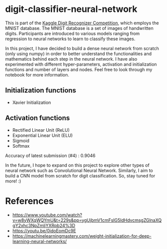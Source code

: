 # digit-classifier-neural-network

This is part of the <a href='https://www.kaggle.com/competitions/digit-recognizer'>Kaggle Digit Recognizer Competition</a>, which employs the MNIST database. The MNIST database is a set of images of handwritten digits. Participants are introduced to various models ranging from regression to neural networks to learn to classify these images. 

In this project, I have decided to build a dense neural network from scratch (only using numpy) in order to better understand the functionalities and mathematics behind each step in the neural network. I have also experimented with different hyper-parameters, activation and initialization functions and number of layers and nodes. Feel free to look through my notebook for more information. 

## Initialization functions
- Xavier Initialization

## Activation functions
- Rectified Linear Unit (ReLU)
- Exponential Linear Unit (ELU)
- Sigmoid
- Softmax

Accuracy of latest submission (#4) : 0.9046

In the future, I hope to expand on this project to explore other types of neural network such as Convolutional Neural Network. Similarly, I aim to build a CNN model from scratch for digit classification. So, stay tuned for more! :)

# References
- https://www.youtube.com/watch?v=w8yWXqWQYmU&t=229s&pp=ygUjbmV1cmFsIG5ldHdvcmsgZGlnaXQgY2xhc3NpZmljYXRpb24%3D
- https://youtu.be/0idoEomDc9E
- https://machinelearningmastery.com/weight-initialization-for-deep-learning-neural-networks/

